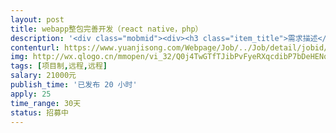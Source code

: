 ```yaml
---                
layout: post       
title: webapp整包完善开发（react native，php）           
description: '<div class="mobmid"><div><h3 class="item_title">需求描述</h3><p>一、需求描述：<br/>webapp开发，已经开发了大部分，前端静态页面基本有了，需要调整样式，后端接口还差30%，以及需要前后端联调。<br/>技术用到了以下技术，希望熟悉的报名，这样做的快一点：<br/>前端react-native、react-navigation、redux<br/>服务端接口PHP7.1，phalcon 3.3<br/>后台管理bootstrap<br/> <br/>二、合作方式：<br/>项目制，远程开发，时间1个月，费用2w。</p></div><!--info end--></div>'     
contenturl: https://www.yuanjisong.com/Webpage/Job/../Job/detail/jobid/101501      
img: http://wx.qlogo.cn/mmopen/vi_32/Q0j4TwGTfTJibPvFyeRXqcdibP7bDeHENqEIiboCy0vFfvVVx6HMdUZMVkrVTjYKiaMmjxjCP8Uj9JVqtyJhVtNRWg/0             
tags: [项目制,远程,远程]            
salary: 21000元          
publish_time: '已发布 20 小时'         
apply: 25                   
time_range: 30天              
status: 招募中                  
---                 
```

